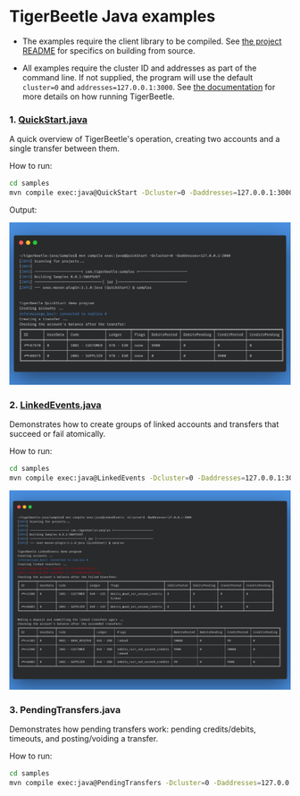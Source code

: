 # TigerBeetle Java examples

- The examples require the client library to be compiled. See [the project README](../README.md) for specifics on building from source.

- All examples require the cluster ID and addresses as part of the command line. If not supplied, the program will use the default `cluster=0` and `addresses=127.0.0.1:3000`.
See [the documentation](https://docs.tigerbeetle.com) for more details on how running TigerBeetle.

### 1. [QuickStart.java](src/main/java/com/tigerbeetle/samples/QuickStart.java)

A quick overview of TigerBeetle's operation, creating two accounts and a single transfer between them.

How to run:

```bash
cd samples
mvn compile exec:java@QuickStart -Dcluster=0 -Daddresses=127.0.0.1:3000
```

Output:

![QuickStart](assets/QuickStart.png)
 
### 2. [LinkedEvents.java](src/main/java/com/tigerbeetle/samples/LinkedEvents.java)

Demonstrates how to create groups of linked accounts and transfers that succeed or fail atomically.

How to run:

```bash
cd samples
mvn compile exec:java@LinkedEvents -Dcluster=0 -Daddresses=127.0.0.1:3000
```

![LinkedEvents](assets/LinkedEvents.png)

### 3. PendingTransfers.java

Demonstrates how pending transfers work: pending credits/debits, timeouts, and posting/voiding a transfer.

How to run:

```bash
cd samples
mvn compile exec:java@PendingTransfers -Dcluster=0 -Daddresses=127.0.0.1:3000
```




